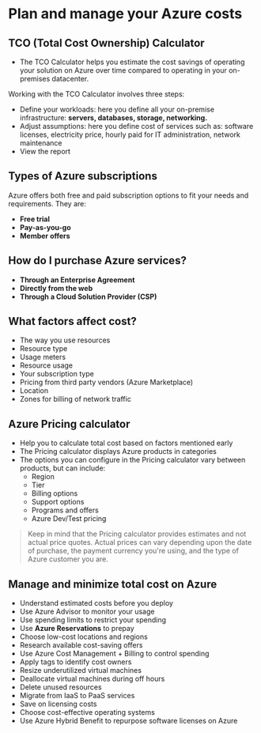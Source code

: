 # Plan and manage your Azure costs

## **TCO (Total Cost Ownership) Calculator**

- The TCO Calculator helps you estimate the cost savings of operating your solution on Azure over time compared to operating in your on-premises datacenter.

Working with the TCO Calculator involves three steps:

- Define your workloads: here you define all your on-premise infrastructure: **servers, databases, storage, networking.**
- Adjust assumptions: here you define cost of services such as: software licenses, electricity price, hourly paid for IT administration, network maintenance
- View the report

## **Types of Azure subscriptions**

Azure offers both free and paid subscription options to fit your needs and requirements. They are:

- **Free trial**
- **Pay-as-you-go**
- **Member offers**

## **How do I purchase Azure services?**

- **Through an Enterprise Agreement**
- **Directly from the web**
- **Through a Cloud Solution Provider (CSP)**

## **What factors affect cost?**

- The way you use resources
- Resource type
- Usage meters
- Resource usage
- Your subscription type
- Pricing from third party vendors (Azure Marketplace)
- Location
- Zones for billing of network traffic

## **Azure Pricing calculator**

- Help you to calculate total cost based on factors mentioned early
- The Pricing calculator displays Azure products in categories
- The options you can configure in the Pricing calculator vary between products, but can include:
  - Region
  - Tier
  - Billing options
  - Support options
  - Programs and offers
  - Azure Dev/Test pricing

> Keep in mind that the Pricing calculator provides estimates and not actual price quotes. Actual prices can vary depending upon the date of purchase, the payment currency you're using, and the type of Azure customer you are.

## **Manage and minimize total cost on Azure**

- Understand estimated costs before you deploy
- Use Azure Advisor to monitor your usage
- Use spending limits to restrict your spending
- Use **Azure Reservations** to prepay
- Choose low-cost locations and regions
- Research available cost-saving offers
- Use Azure Cost Management + Billing to control spending
- Apply tags to identify cost owners
- Resize underutilized virtual machines
- Deallocate virtual machines during off hours
- Delete unused resources
- Migrate from IaaS to PaaS services
- Save on licensing costs
- Choose cost-effective operating systems
- Use Azure Hybrid Benefit to repurpose software licenses on Azure
